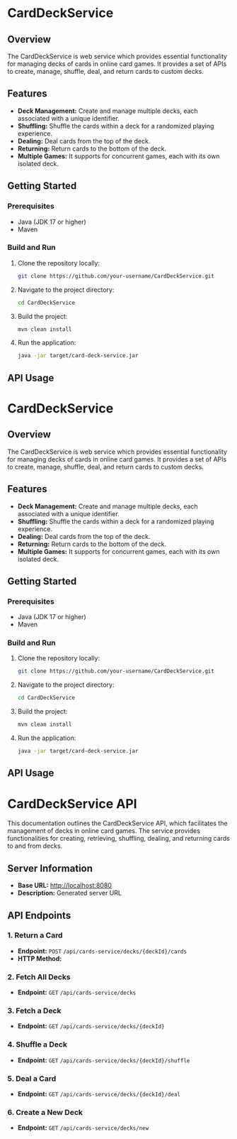 # CardDeckService

## Overview

The CardDeckService is web service which provides essential functionality for managing decks of cards in online card games. It provides a set of APIs to create, manage, shuffle, deal, and return cards to custom decks.

## Features

- **Deck Management:** Create and manage multiple decks, each associated with a unique identifier.
- **Shuffling:** Shuffle the cards within a deck for a randomized playing experience.
- **Dealing:** Deal cards from the top of the deck.
- **Returning:** Return cards to the bottom of the deck.
- **Multiple Games:** It supports for concurrent games, each with its own isolated deck.

## Getting Started

### Prerequisites

- Java (JDK 17 or higher)
- Maven

### Build and Run

1. Clone the repository locally:

    ```bash
    git clone https://github.com/your-username/CardDeckService.git
    ```

2. Navigate to the project directory:

    ```bash
    cd CardDeckService
    ```

3. Build the project:

    ```bash
    mvn clean install
    ```

4. Run the application:

    ```bash
    java -jar target/card-deck-service.jar
    ```

## API Usage

# CardDeckService

## Overview

The CardDeckService is web service which provides essential functionality for managing decks of cards in online card games. It provides a set of APIs to create, manage, shuffle, deal, and return cards to custom decks.

## Features

- **Deck Management:** Create and manage multiple decks, each associated with a unique identifier.
- **Shuffling:** Shuffle the cards within a deck for a randomized playing experience.
- **Dealing:** Deal cards from the top of the deck.
- **Returning:** Return cards to the bottom of the deck.
- **Multiple Games:** It supports for concurrent games, each with its own isolated deck.

## Getting Started

### Prerequisites

- Java (JDK 17 or higher)
- Maven

### Build and Run

1. Clone the repository locally:

    ```bash
    git clone https://github.com/your-username/CardDeckService.git
    ```

2. Navigate to the project directory:

    ```bash
    cd CardDeckService
    ```

3. Build the project:

    ```bash
    mvn clean install
    ```

4. Run the application:

    ```bash
    java -jar target/card-deck-service.jar
    ```

## API Usage

# CardDeckService API

This documentation outlines the CardDeckService API, which facilitates the management of decks in online card games. The service provides functionalities for creating, retrieving, shuffling, dealing, and returning cards to and from decks.

## Server Information

- **Base URL:** [http://localhost:8080](http://localhost:8080)
- **Description:** Generated server URL

## API Endpoints

### 1. Return a Card
- **Endpoint:** `POST` `/api/cards-service/decks/{deckId}/cards`
- **HTTP Method:** 

### 2. Fetch All Decks
- **Endpoint:** `GET` `/api/cards-service/decks`

### 3. Fetch a Deck
- **Endpoint:** `GET` `/api/cards-service/decks/{deckId}`

### 4. Shuffle a Deck
- **Endpoint:** `GET` `/api/cards-service/decks/{deckId}/shuffle`

### 5. Deal a Card
- **Endpoint:** `GET` `/api/cards-service/decks/{deckId}/deal`

### 6. Create a New Deck 
- **Endpoint:** `GET` `/api/cards-service/decks/new`

